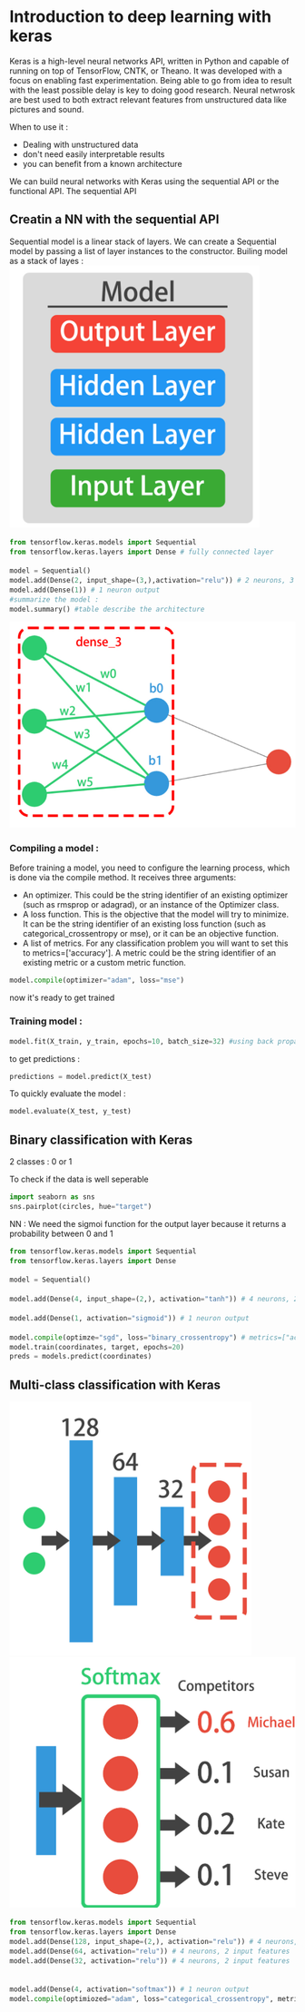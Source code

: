 # Introduction to deep learning with keras 
Keras is a high-level neural networks API, written in Python and capable of running on top of TensorFlow, CNTK, or Theano. It was developed with a focus on enabling fast experimentation. Being able to go from idea to result with the least possible delay is key to doing good research.
Neural netwrosk are best used to both extract relevant features from unstructured data like pictures and sound.

When to use it :
* Dealing with unstructured data
* don't need easily interpretable results
* you can benefit from a known architecture

We can build neural networks with Keras using the sequential API or the functional API. The sequential API 
## Creatin a NN with the sequential API
Sequential model is a linear stack of layers. We can create a Sequential model by passing a list of layer instances to the constructor. 
Builing model as a stack of layes : 
![img.png](img.png)
```python
from tensorflow.keras.models import Sequential
from tensorflow.keras.layers import Dense # fully connected layer

model = Sequential()
model.add(Dense(2, input_shape=(3,),activation="relu")) # 2 neurons, 3 input features
model.add(Dense(1)) # 1 neuron output
#summarize the model :
model.summary() #table describe the architecture
```
![img_1.png](img_1.png)

### Compiling a model :
Before training a model, you need to configure the learning process, which is done via the compile method. It receives three arguments:
* An optimizer. This could be the string identifier of an existing optimizer (such as rmsprop or adagrad), or an instance of the Optimizer class.
* A loss function. This is the objective that the model will try to minimize. It can be the string identifier of an existing loss function (such as categorical_crossentropy or mse), or it can be an objective function.
* A list of metrics. For any classification problem you will want to set this to metrics=['accuracy']. A metric could be the string identifier of an existing metric or a custom metric function.
```python
model.compile(optimizer="adam", loss="mse")
```
now it's ready to get trained 
### Training model :
````python
model.fit(X_train, y_train, epochs=10, batch_size=32) #using back propagation
````
to get predictions :
````python
predictions = model.predict(X_test)
````

To quickly evaluate the model :
````python
model.evaluate(X_test, y_test)
````

## Binary classification with Keras
2 classes : 0 or 1

To check if the data is well seperable
```python
import seaborn as sns
sns.pairplot(circles, hue="target")
```
NN : 
We need the sigmoi function for the output layer because it returns a probability between 0 and 1
```python
from tensorflow.keras.models import Sequential
from tensorflow.keras.layers import Dense

model = Sequential()

model.add(Dense(4, input_shape=(2,), activation="tanh")) # 4 neurons, 2 input features

model.add(Dense(1, activation="sigmoid")) # 1 neuron output

model.compile(optimze="sgd", loss="binary_crossentropy") # metrics=["accuracy"] , binar_crossentrope is used usually with sigmoid functions
model.train(coordinates, target, epochs=20)
preds = models.predict(coordinates)
```

## Multi-class classification with Keras
![img_2.png](img_2.png)
![img_3.png](img_3.png)

````python
from tensorflow.keras.models import Sequential
from tensorflow.keras.layers import Dense
model.add(Dense(128, input_shape=(2,), activation="relu")) # 4 neurons, 2 input features
model.add(Dense(64, activation="relu")) # 4 neurons, 2 input features
model.add(Dense(32, activation="relu")) # 4 neurons, 2 input features


model.add(Dense(4, activation="softmax")) # 1 neuron output
model.compile(optimiozed="adam", loss="categorical_crossentropy", metrics=["accuracy"]) # metrics=["accuracy"] , binar_crossentrope is used usually with sigmoid functions
````